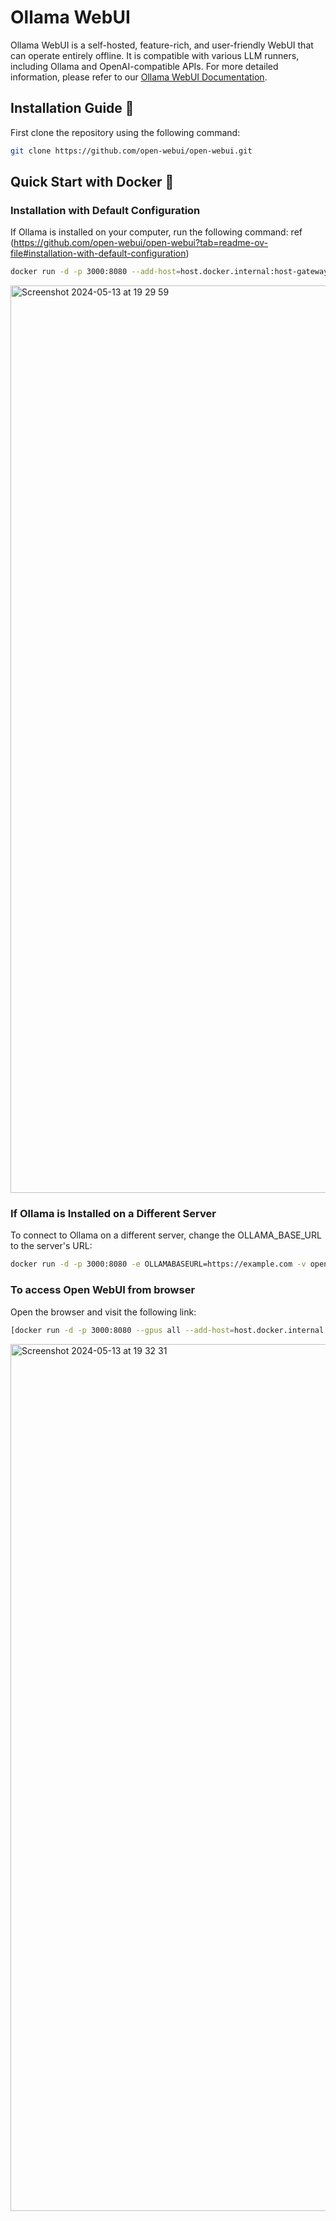 # Ollama WebUI

Ollama WebUI is a self-hosted, feature-rich, and user-friendly WebUI that can operate entirely offline. It is compatible with various LLM runners, including Ollama and OpenAI-compatible APIs. For more detailed information, please refer to our [Ollama WebUI Documentation](https://github.com/open-webui/open-webui).

## Installation Guide 🚀

First clone the repository using the following command:
```bash
git clone https://github.com/open-webui/open-webui.git
```

## Quick Start with Docker 🐳

### Installation with Default Configuration
If Ollama is installed on your computer, run the following command: ref (https://github.com/open-webui/open-webui?tab=readme-ov-file#installation-with-default-configuration)
```bash
docker run -d -p 3000:8080 --add-host=host.docker.internal:host-gateway -v open-webui:/app/backend/data --name open-webui --restart always ghcr.io/open-webui/open-webui:main
```
<img width="1452" alt="Screenshot 2024-05-13 at 19 29 59" src="https://github.com/al-amin/ai-Artificial-Intelligence/assets/2225839/17ce9e0d-3cbc-42a6-8fc1-36b7dcc5a91e">



### If Ollama is Installed on a Different Server
To connect to Ollama on a different server, change the OLLAMA_BASE_URL to the server's URL:
```bash
docker run -d -p 3000:8080 -e OLLAMABASEURL=https://example.com -v open-webui:/app/backend/data --name open-webui --restart always ghcr.io/open-webui/open-webui:main
```


### To access Open WebUI from browser
Open the browser and visit the following link:
```bash
[docker run -d -p 3000:8080 --gpus all --add-host=host.docker.internal:host-gateway -v open-webui:/app/backend/data --name open-webui --restart always ghcr.io/open-webui/open-webui:cuda](http://localhost:3000/auth/)
```
<img width="1387" alt="Screenshot 2024-05-13 at 19 32 31" src="https://github.com/al-amin/ai-Artificial-Intelligence/assets/2225839/0e9e0440-594d-458a-ac0c-1be29a5964fb">
